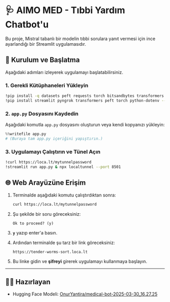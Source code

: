 
# 🩺 AIMO MED - Tıbbi Yardım Chatbot'u

Bu proje, Mistral tabanlı bir modelin tıbbi sorulara yanıt vermesi için ince ayarlandığı bir Streamlit uygulamasıdır.

## 🚀 Kurulum ve Başlatma

Aşağıdaki adımları izleyerek uygulamayı başlatabilirsiniz.

### 1. Gerekli Kütüphaneleri Yükleyin

```bash
!pip install -q datasets peft requests torch bitsandbytes transformers trl accelerate sentencepiece matplotlib
!pip install streamlit pyngrok transformers peft torch python-dotenv --upgrade
```

### 2. `app.py` Dosyasını Kaydedin

Aşağıdaki komutla `app.py` dosyasını oluşturun veya kendi kopyanızı yükleyin:

```python
%%writefile app.py
# (Buraya tam app.py içeriğini yapıştırın.)
```

### 3. Uygulamayı Çalıştırın ve Tünel Açın

```bash
!curl https://loca.lt/mytunnelpassword
!streamlit run app.py & npx localtunnel --port 8501
```

## 🌐 Web Arayüzüne Erişim

1. Terminalde aşağıdaki komutu çalıştırdıktan sonra:

   ```bash
   curl https://loca.lt/mytunnelpassword
   ```

2. Şu şekilde bir soru göreceksiniz:
   ```
   Ok to proceed? (y)
   ```

3. **`y`** yazıp enter'a basın.

4. Ardından terminalde şu tarz bir link göreceksiniz:
   ```
   https://tender-worms-sort.loca.lt
   ```

5. Bu linke gidin ve **şifreyi** girerek uygulamayı kullanmaya başlayın.

---

## 🧑‍⚕️ Hazırlayan

- Hugging Face Modeli: [OnurYantira/medical-bot-2025-03-30_16.27.25](https://huggingface.co/OnurYantira/medical-bot-2025-03-30_16.27.25)

